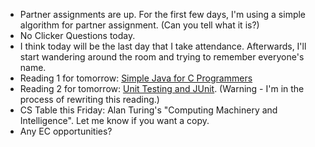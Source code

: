 * Partner assignments are up.  For the first few days, I'm using a simple
  algorithm for partner assignment.  (Can you tell what it is?)
* No Clicker Questions today.
* I think today will be the last day that I take attendance.  Afterwards,
  I'll start wandering around the room and trying to remember everyone's
  name.
* Reading 1 for tomorrow: [Simple Java for C Programmers](../readings/simple-java-c.html)
* Reading 2 for tomorrow: [Unit Testing and JUnit](../readings/unit-testing.html).  (Warning - I'm in the process of rewriting this reading.)
* CS Table this Friday: Alan Turing's "Computing Machinery and Intelligence".
  Let me know if you want a copy.
* Any EC opportunities?
